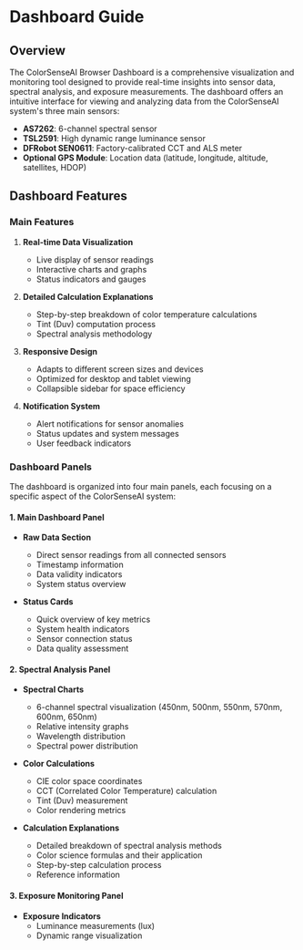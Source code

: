 # Dashboard Guide

## Overview

The ColorSenseAI Browser Dashboard is a comprehensive visualization and monitoring tool designed to provide real-time insights into sensor data, spectral analysis, and exposure measurements. The dashboard offers an intuitive interface for viewing and analyzing data from the ColorSenseAI system's three main sensors:

- **AS7262**: 6-channel spectral sensor
- **TSL2591**: High dynamic range luminance sensor
- **DFRobot SEN0611**: Factory-calibrated CCT and ALS meter
- **Optional GPS Module**: Location data (latitude, longitude, altitude, satellites, HDOP)

## Dashboard Features

### Main Features

1. **Real-time Data Visualization**
   - Live display of sensor readings
   - Interactive charts and graphs
   - Status indicators and gauges

2. **Detailed Calculation Explanations**
   - Step-by-step breakdown of color temperature calculations
   - Tint (Duv) computation process
   - Spectral analysis methodology

3. **Responsive Design**
   - Adapts to different screen sizes and devices
   - Optimized for desktop and tablet viewing
   - Collapsible sidebar for space efficiency

4. **Notification System**
   - Alert notifications for sensor anomalies
   - Status updates and system messages
   - User feedback indicators

### Dashboard Panels

The dashboard is organized into four main panels, each focusing on a specific aspect of the ColorSenseAI system:

#### 1. Main Dashboard Panel

- **Raw Data Section**
  - Direct sensor readings from all connected sensors
  - Timestamp information
  - Data validity indicators
  - System status overview

- **Status Cards**
  - Quick overview of key metrics
  - System health indicators
  - Sensor connection status
  - Data quality assessment

#### 2. Spectral Analysis Panel

- **Spectral Charts**
  - 6-channel spectral visualization (450nm, 500nm, 550nm, 570nm, 600nm, 650nm)
  - Relative intensity graphs
  - Wavelength distribution
  - Spectral power distribution

- **Color Calculations**
  - CIE color space coordinates
  - CCT (Correlated Color Temperature) calculation
  - Tint (Duv) measurement
  - Color rendering metrics

- **Calculation Explanations**
  - Detailed breakdown of spectral analysis methods
  - Color science formulas and their application
  - Step-by-step calculation process
  - Reference information

#### 3. Exposure Monitoring Panel

- **Exposure Indicators**
  - Luminance measurements (lux)
  - Dynamic range visualization
